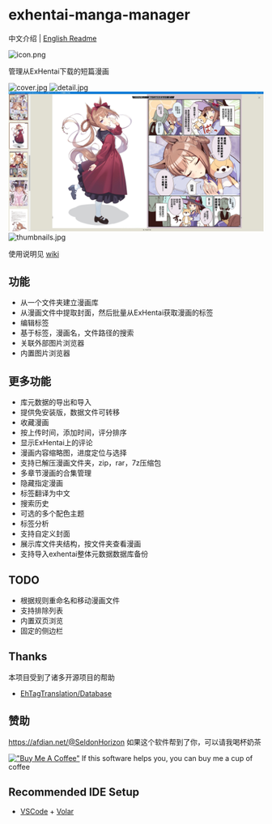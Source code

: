 # exhentai-manga-manager

中文介绍 | [English Readme](https://github.com/SchneeHertz/exhentai-manga-manager/blob/master/README_EN.md)

<img src="https://raw.githubusercontent.com/SchneeHertz/exhentai-manga-manager/master/public/icon.png" alt="icon.png" width="256"/>

管理从ExHentai下载的短篇漫画

![cover.jpg](https://raw.githubusercontent.com/SchneeHertz/exhentai-manga-manager/master/screenshots/cover.jpg)
![detail.jpg](https://raw.githubusercontent.com/SchneeHertz/exhentai-manga-manager/master/screenshots/detail.jpg)
![viewer.jpg](https://raw.githubusercontent.com/SchneeHertz/exhentai-manga-manager/master/screenshots/viewer.jpg)
![thumbnails.jpg](https://raw.githubusercontent.com/SchneeHertz/exhentai-manga-manager/master/screenshots/thumbnails.jpg)

使用说明见 [wiki](https://github.com/SchneeHertz/exhentai-manga-manager/wiki/中文说明)

## 功能
- 从一个文件夹建立漫画库
- 从漫画文件中提取封面，然后批量从ExHentai获取漫画的标签
- 编辑标签
- 基于标签，漫画名，文件路径的搜索
- 关联外部图片浏览器
- 内置图片浏览器

## 更多功能
- 库元数据的导出和导入
- 提供免安装版，数据文件可转移
- 收藏漫画
- 按上传时间，添加时间，评分排序
- 显示ExHentai上的评论
- 漫画内容缩略图，进度定位与选择
- 支持已解压漫画文件夹，zip，rar，7z压缩包
- 多章节漫画的合集管理
- 隐藏指定漫画
- 标签翻译为中文
- 搜索历史
- 可选的多个配色主题
- 标签分析
- 支持自定义封面
- 展示库文件夹结构，按文件夹查看漫画
- 支持导入exhentai整体元数据数据库备份

## TODO
- 根据规则重命名和移动漫画文件
- 支持排除列表
- 内置双页浏览
- 固定的侧边栏

## Thanks
本项目受到了诸多开源项目的帮助

- [EhTagTranslation/Database](https://github.com/EhTagTranslation/Database)


## 赞助
https://afdian.net/@SeldonHorizon
如果这个软件帮到了你，可以请我喝杯奶茶

[!["Buy Me A Coffee"](https://www.buymeacoffee.com/assets/img/custom_images/orange_img.png)](https://www.buymeacoffee.com/schneehertz)
If this software helps you, you can buy me a cup of coffee


## Recommended IDE Setup

- [VSCode](https://code.visualstudio.com/) + [Volar](https://marketplace.visualstudio.com/items?itemName=johnsoncodehk.volar)
